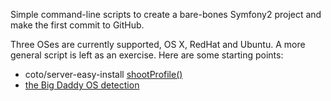 Simple command-line scripts to create a bare-bones Symfony2 project and make the first commit to GitHub.

Three OSes are currently supported, OS X, RedHat and Ubuntu.
A more general script is left as an exercise.
Here are some starting points:
* coto/server-easy-install [shootProfile()](https://github.com/coto/server-easy-install/blob/master/lib/core.sh) 
* [the Big Daddy OS detection](http://git.savannah.gnu.org/gitweb/?p=config.git;a=blob;f=config.guess;hb=HEAD)

